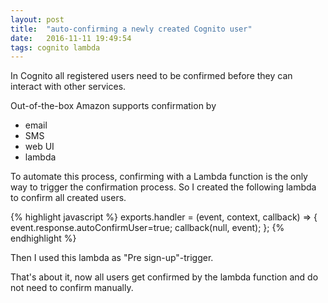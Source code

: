 ```yaml
---
layout: post
title:  "auto-confirming a newly created Cognito user"
date:   2016-11-11 19:49:54
tags: cognito lambda
---
```

In Cognito all registered users need to be confirmed before they can interact with other services.

Out-of-the-box Amazon supports confirmation by
* email
* SMS
* web UI
* lambda

To automate this process, confirming with a Lambda function is the only way to trigger the confirmation process. So I created the following lambda to confirm all created users.

{% highlight javascript %}
exports.handler = (event, context, callback) => {
    event.response.autoConfirmUser=true;
    callback(null, event);
};
{% endhighlight %}

Then I used this lambda as "Pre sign-up"-trigger.

That's about it, now all users get confirmed by the lambda function and do not need to confirm manually.
